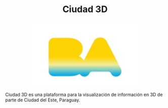 # <p align="center">Ciudad 3D</p>

<p align="center">
<img height="200" src="./docs/images/logo.jpg" alt="logo"/>
</p>

Ciudad 3D es una plataforma para la visualización de información en 3D de parte de Ciudad del Este, Paraguay.
